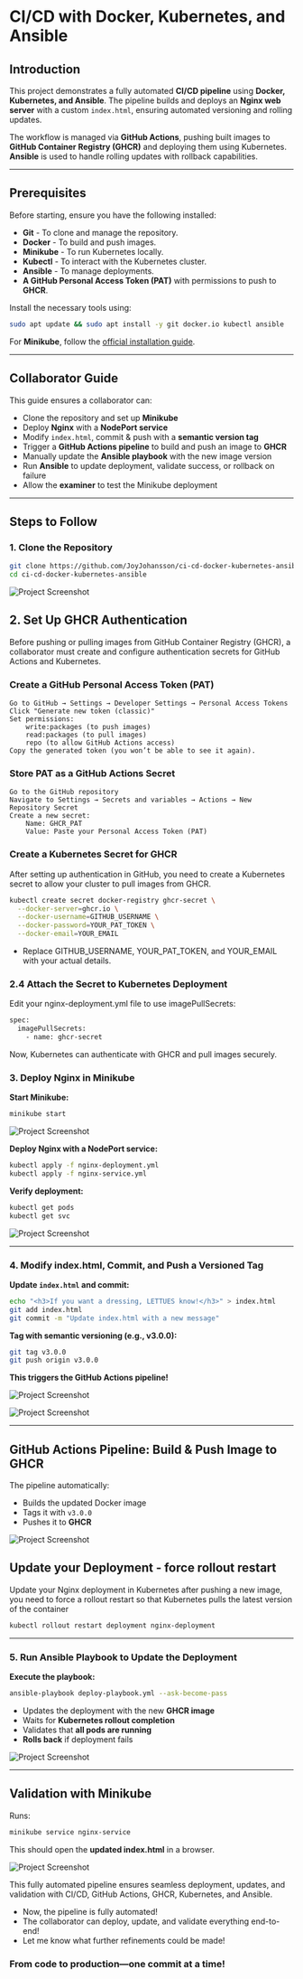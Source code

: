 # CI/CD with Docker, Kubernetes, and Ansible


## Introduction
This project demonstrates a fully automated **CI/CD pipeline** using **Docker, Kubernetes, and Ansible**. The pipeline builds and deploys an **Nginx web server** with a custom `index.html`, ensuring automated versioning and rolling updates.

The workflow is managed via **GitHub Actions**, pushing built images to **GitHub Container Registry (GHCR)** and deploying them using Kubernetes. **Ansible** is used to handle rolling updates with rollback capabilities.

---

## Prerequisites
Before starting, ensure you have the following installed:
- **Git** - To clone and manage the repository.
- **Docker** - To build and push images.
- **Minikube** - To run Kubernetes locally.
- **Kubectl** - To interact with the Kubernetes cluster.
- **Ansible** - To manage deployments.
- **A GitHub Personal Access Token (PAT)** with permissions to push to **GHCR**.

Install the necessary tools using:
```sh
sudo apt update && sudo apt install -y git docker.io kubectl ansible
```

For **Minikube**, follow the [official installation guide](https://minikube.sigs.k8s.io/docs/start/).

---

## Collaborator Guide
This guide ensures a collaborator can:
- Clone the repository and set up **Minikube**
- Deploy **Nginx** with a **NodePort service**
- Modify `index.html`, commit & push with a **semantic version tag**
- Trigger a **GitHub Actions pipeline** to build and push an image to **GHCR**
- Manually update the **Ansible playbook** with the new image version
- Run **Ansible** to update deployment, validate success, or rollback on failure
- Allow the **examiner** to test the Minikube deployment

---

## Steps to Follow

### **1. Clone the Repository**
```sh
git clone https://github.com/JoyJohansson/ci-cd-docker-kubernetes-ansible.git
cd ci-cd-docker-kubernetes-ansible
```
![Project Screenshot](image_folder/clone-repo-ssh.png)



## **2. Set Up GHCR Authentication**

Before pushing or pulling images from GitHub Container Registry (GHCR), a collaborator must create and configure authentication secrets for GitHub Actions and Kubernetes.
### Create a GitHub Personal Access Token (PAT)

    Go to GitHub → Settings → Developer Settings → Personal Access Tokens
    Click "Generate new token (classic)"
    Set permissions:
        write:packages (to push images)
        read:packages (to pull images)
        repo (to allow GitHub Actions access)
    Copy the generated token (you won’t be able to see it again).

### Store PAT as a GitHub Actions Secret

    Go to the GitHub repository
    Navigate to Settings → Secrets and variables → Actions → New Repository Secret
    Create a new secret:
        Name: GHCR_PAT
        Value: Paste your Personal Access Token (PAT)

### Create a Kubernetes Secret for GHCR

After setting up authentication in GitHub, you need to create a Kubernetes secret to allow your cluster to pull images from GHCR.

```sh
kubectl create secret docker-registry ghcr-secret \
  --docker-server=ghcr.io \
  --docker-username=GITHUB_USERNAME \
  --docker-password=YOUR_PAT_TOKEN \
  --docker-email=YOUR_EMAIL
```

 - Replace GITHUB_USERNAME, YOUR_PAT_TOKEN, and YOUR_EMAIL with your actual details.
### 2.4 Attach the Secret to Kubernetes Deployment

Edit your nginx-deployment.yml file to use imagePullSecrets:

```sh
spec:
  imagePullSecrets:
    - name: ghcr-secret
```

Now, Kubernetes can authenticate with GHCR and pull images securely.

### **3. Deploy Nginx in Minikube**
**Start Minikube:**
```sh
minikube start
```
![Project Screenshot](image_folder/minikube-start.png)

**Deploy Nginx with a NodePort service:**
```sh
kubectl apply -f nginx-deployment.yml
kubectl apply -f nginx-service.yml
```

**Verify deployment:**
```sh
kubectl get pods
kubectl get svc
```

![Project Screenshot](image_folder/kubectl-pods-svc.png)

---

### **4. Modify index.html, Commit, and Push a Versioned Tag**

**Update `index.html` and commit:**
```sh
echo "<h3>If you want a dressing, LETTUES know!</h3>" > index.html
git add index.html
git commit -m "Update index.html with a new message"
```

**Tag with semantic versioning (e.g., v3.0.0):**
```sh
git tag v3.0.0
git push origin v3.0.0
```

**This triggers the GitHub Actions pipeline!**

![Project Screenshot](image_folder/Github-tag.png)

![Project Screenshot](image_folder/workflow.png)

---

## GitHub Actions Pipeline: Build & Push Image to GHCR
The pipeline automatically:
- Builds the updated Docker image
- Tags it with `v3.0.0`
- Pushes it to **GHCR**


![Project Screenshot](image_folder/pipeline-build.png)


## Update your Deployment - force rollout restart
Update your Nginx deployment in Kubernetes after pushing a new image, you need to force a rollout restart so that Kubernetes pulls the latest version of the container

```sh
kubectl rollout restart deployment nginx-deployment
```

---

### **5. Run Ansible Playbook to Update the Deployment**
**Execute the playbook:**

```sh
ansible-playbook deploy-playbook.yml --ask-become-pass
```
- Updates the deployment with the new **GHCR image**
- Waits for **Kubernetes rollout completion**
- Validates that **all pods are running**
- **Rolls back** if deployment fails
  
![Project Screenshot](image_folder/ansibleplaybook.png)

---

## Validation with Minikube
Runs:
```sh
minikube service nginx-service
```
This should open the **updated index.html** in a browser.


![Project Screenshot](image_folder/CI-CD-UI.png)



This fully automated pipeline ensures seamless deployment, updates, and validation with CI/CD, GitHub Actions, GHCR, Kubernetes, and Ansible.

- Now, the pipeline is fully automated!
- The collaborator can deploy, update, and validate everything end-to-end!
- Let me know what further refinements could be made!


 
 ### **From code to production—one commit at a time!** ###
